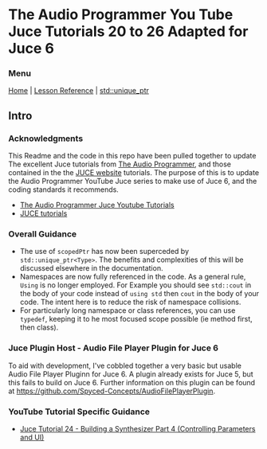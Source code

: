 # The Audio Programmer You Tube Juce Tutorials 20 to 26 Adapted for Juce 6

### Menu

[Home](/README.md) | [Lesson Reference](/docs/lesson-reference/Lessons.md) | [std::unique_ptr](/docs/std-unique-ptr.md)

## Intro

### Acknowledgments

This Readme and the code in this repo have been pulled together to update The excellent Juce tutorials 
from [The Audio Programmer](https://theaudioprogrammer.com/), and those contained in the the [JUCE website](https://juce.com/) tutorials.  The purpose of this
is to update the Audio Programmer YouTube Juce series to make use of Juce 6, and the coding standards
it recommends.  

- [The Audio Programmer Juce Youtube Tutorials](https://www.youtube.com/playlist?list=PLLgJJsrdwhPxa6-02-CeHW8ocwSwl2jnu)
- [JUCE tutorials](https://docs.juce.com/learn/tutorials)

### Overall Guidance

-  The use of ```scopedPtr``` has now been superceded by ```std::unique_ptr<Type>```.  The benefits and complexities of this will be discussed elsewhere in the documentation.
-  Namespaces are now fully referenced in the code.  As a general rule, ```Using``` is no longer employed.  For Example you should see ```std::cout``` in the body of your code instead of ```using std``` then ```cout``` in the body of your code.  The intent here is to reduce the risk of namespace collisions.
-  For particularly long namespace or class references, you can use ```typedef```, keeping it to he most focused scope possible
(ie method first, then class).  

### Juce Plugin Host - Audio File Player Plugin for Juce 6

To aid with development, I've cobbled together a very basic but usable Audio File Player Pluginn for Juce 6.  A plugin already exists for Juce 5, but this fails to build on Juce 6.  Further information on this plugin can be found at https://github.com/Spyced-Concepts/AudioFilePlayerPlugin.

### YouTube Tutorial Specific Guidance

 - [Juce Tutorial 24 - Building a Synthesizer Part 4 (Controlling Parameters and UI)](docs/lesson-reference/juce-tutorial-24.md)



